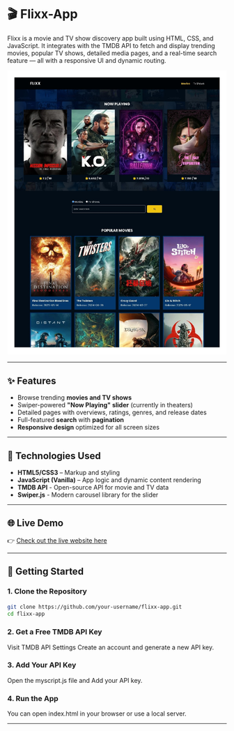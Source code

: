 # 🎬 Flixx-App

Flixx is a movie and TV show discovery app built using HTML, CSS, and JavaScript. It integrates with the TMDB API to fetch and display trending movies, popular TV shows, detailed media pages, and a real-time search feature — all with a responsive UI and dynamic routing.

![Shopping List Screenshot](./images/preview.jpg)

---

## ✨ Features

- Browse trending **movies and TV shows**
- Swiper-powered **"Now Playing" slider** (currently in theaters)
- Detailed pages with overviews, ratings, genres, and release dates
- Full-featured **search** with **pagination**
- **Responsive design** optimized for all screen sizes

---

## 🚀 Technologies Used

- **HTML5/CSS3** – Markup and styling  
- **JavaScript (Vanilla)** – App logic and dynamic content rendering
- **TMDB API** - Open-source API for movie and TV data
- **Swiper.js** - Modern carousel library for the slider
    
---    

## 🌐 Live Demo

👉 [Check out the live website here](https://golden-melba-8d4b28.netlify.app/)

---

## 🚀 Getting Started

### 1. Clone the Repository

```bash
git clone https://github.com/your-username/flixx-app.git
cd flixx-app  
```
### 2. Get a Free TMDB API Key
Visit TMDB API Settings
Create an account and generate a new API key.

### 3. Add Your API Key
Open the myscript.js file and Add your API key.

### 4. Run the App
You can open index.html in your browser or use a local server.

---
